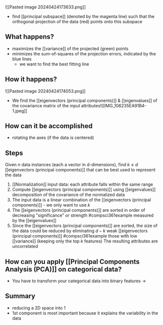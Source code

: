 ![[Pasted image 20240424173633.png]]
- find [[principal subspace]] (denoted by the magenta line) such that the orthogonal projection of the data (red) points onto this subspace
## What happens?
- maximizes the [[variance]] of the projected (green) points
- minimizes the sum-of-squares of the projection errors, indicated by the blue lines
	- we want to find the best fitting line
## How it happens?
![[Pasted image 20240424174053.png]]
- We find the [[eigenvectors (principal components)]] & [[eigenvalues]] of the covariance matrix of the input attributes![[IMG_106235EA91B4-1.jpeg]]
## How can it be accomplished
- rotating the axes (if the data is centered)
## Steps
Given $n$ data instances (each a vector in d-dimensions), find $k \le d$ [[eigenvectors (principal components)]] that can be best used to represent the data
1. [[Normalization]] input data: each attribute falls within the same range
2. Compute [[eigenvectors (principal components)]] using [[eigenvalues]] decomposition of the covariance of the normalized data
3. The input data is a linear combination of the [[eigenvectors (principal components)]] - we only want to use $k$
4. The [[eigenvectors (principal components)]] are sorted in order of decreasing "significance" or strength #compsci361example measured by the [[eigenvalues]]
5. Since the [[eigenvectors (principal components)]] are sorted, the size of the data could be reduced by eliminating $d-k$ weak [[eigenvectors (principal components)]] #compsci361example those with low [[variance]] (keeping only the top $k$ features)
The resulting attributes are uncorrelated
## How can you apply [[Principal Components Analysis (PCA)]] on categorical data?
- You have to transform your categorical data into binary features $\rightarrow$
## Summary
- reducing a 2D space into 1
- 1st component is most important because it explains the variability in the data